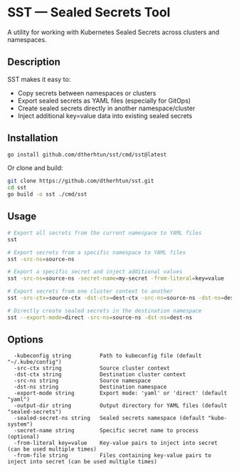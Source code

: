 # SST — Sealed Secrets Tool

A utility for working with Kubernetes Sealed Secrets across clusters and namespaces.

## Description

SST makes it easy to:
- Copy secrets between namespaces or clusters
- Export sealed secrets as YAML files (especially for GitOps)
- Create sealed secrets directly in another namespace/cluster
- Inject additional key=value data into existing sealed secrets

## Installation

```bash
go install github.com/dtherhtun/sst/cmd/sst@latest
```

Or clone and build:

```bash
git clone https://github.com/dtherhtun/sst.git
cd sst
go build -o sst ./cmd/sst
```

## Usage

```bash
# Export all secrets from the current namespace to YAML files
sst

# Export secrets from a specific namespace to YAML files
sst -src-ns=source-ns

# Export a specific secret and inject additional values
sst -src-ns=source-ns -secret-name=my-secret -from-literal=key=value

# Export secrets from one cluster context to another
sst -src-ctx=source-ctx -dst-ctx=dest-ctx -src-ns=source-ns -dst-ns=dest-ns

# Directly create sealed secrets in the destination namespace
sst --export-mode=direct -src-ns=source-ns -dst-ns=dest-ns
```

## Options

```
  -kubeconfig string         Path to kubeconfig file (default "~/.kube/config")
  -src-ctx string            Source cluster context
  -dst-ctx string            Destination cluster context
  -src-ns string             Source namespace
  -dst-ns string             Destination namespace
  -export-mode string        Export mode: 'yaml' or 'direct' (default "yaml")
  -output-dir string         Output directory for YAML files (default "sealed-secrets")
  -sealed-secret-ns string   Sealed secrets namespace (default "kube-system")
  -secret-name string        Specific secret name to process (optional)
  -from-literal key=value    Key-value pairs to inject into secret (can be used multiple times)
  -from-file string          Files containing key-value pairs to inject into secret (can be used multiple times)
```
